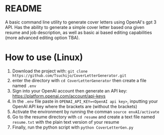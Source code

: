 # README
A basic command line utility to generate cover letters using OpenAI's gpt 3 API. Has the ability to generate a simple cover letter based ona  given resume and job description, as well as basic ai based editing capabilities (more advanced editing option TBA).

# How to use (Linux)
1. Download the project with: ```git clone https://github.com/Tsuchijo/CoverLetterGenerator.git```
2. enter the directory with ```cd CoverLetterGenerator``` then create a file named ```.env```
3. Sign into your OpenAI account then generate an API key: https://platform.openai.com/account/api-keys
4. In the ```.env``` file paste in ```OPENAI_API_KEY=<OpenAI api key>```, inputting your OpenAI API key where the brackets are (without the brackets)
5. Activate the environment by running the comman ```source envAI/activate```
6. Go to the resume directory with ```cd resume``` and create a text file named ```resume.txt``` with the plain text version of your resume
7. Finally, run the python script with ```python CoverLetterGen.py```
